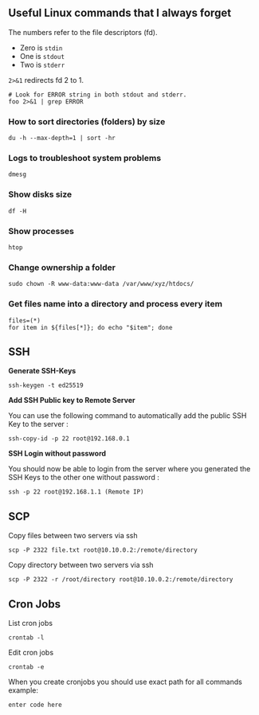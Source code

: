 ## Useful Linux commands that I always forget

The numbers refer to the file descriptors (fd).

-   Zero is `stdin`
-   One is `stdout`
-   Two is `stderr`

`2>&1` redirects fd 2 to 1.
```
# Look for ERROR string in both stdout and stderr.
foo 2>&1 | grep ERROR
```

### How to sort directories (folders) by size    
    du -h --max-depth=1 | sort -hr

### Logs to troubleshoot system problems

    dmesg
### Show disks size

    df -H
### Show processes

    htop
### Change ownership a folder

    sudo chown -R www-data:www-data /var/www/xyz/htdocs/

### Get files name into a directory and process every item

    files=(*)
    for item in ${files[*]}; do echo "$item"; done

## SSH
**Generate SSH-Keys**
```
ssh-keygen -t ed25519
``` 
**Add SSH Public key to Remote Server**

You can use the following command to automatically add the public SSH Key to the server :

    ssh-copy-id -p 22 root@192.168.0.1
**SSH Login without password**

You should now be able to login from the server where you generated the SSH Keys to the other one without password :


    ssh -p 22 root@192.168.1.1 (Remote IP)
## SCP
Copy files between two servers via ssh
```
scp -P 2322 file.txt root@10.10.0.2:/remote/directory
```
Copy directory between two servers via ssh
```
scp -P 2322 -r /root/directory root@10.10.0.2:/remote/directory
```

## Cron Jobs
List cron jobs
```
crontab -l
```
Edit cron jobs
```
crontab -e
```
When you create cronjobs you should use exact path for all commands example:

    enter code here






<!--stackedit_data:
eyJoaXN0b3J5IjpbMjAxMzEzMjI2MSwzMjg5MDA3NDcsMjAxNz
I1MzczLC0xNjI4NjQwMTczLC0xOTAwNTA1MzQxLDk4MTk0NTcx
MywxOTMxMTE1ODYsLTIwOTM2MzQ2MzMsLTE0Mzk5MDM3MSwtNT
MzNzQxNzA4XX0=
-->
